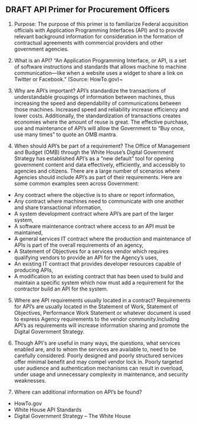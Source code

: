 ## DRAFT API Primer for Procurement Officers


1. Purpose:  The purpose of this primer is to familiarize Federal acquisition officials with Application Programming Interfaces (API) and to provide relevant background information for consideration in the formation of contractual agreements with commercial providers and other government agencies.  

2. What is an API?  “An Application Programming Interface, or API, is a set of software instructions and standards that allows machine to machine communication—like when a website uses a widget to share a link on Twitter or Facebook.” (Source: HowTo.gov)~

3. Why are API’s important?  API’s standardize the transactions of understandable groupings of information between machines, thus increasing the speed and dependability of communications between those machines.  Increased speed and reliability increase efficiency and lower costs.  Additionally, the standardization of transactions creates economies where the amount of reuse is great. The effective purchase, use and maintenance of API’s will allow the Government to “Buy once, use many times” to quote an OMB mantra.

4. When should API’s be part of a requirement?  The Office of Management and Budget (OMB) through the White House’s Digital Government Strategy has established API’s as a “new default” tool for opening government content and data effectively, efficiently, and accessibly to agencies and citizens. There are a large number of scenarios where Agencies should include API’s as part of their requirements.  Here are some common examples seen across Government:  
 * Any contract where the objective is to share or report information,
 * Any contract where machines need to communicate with one another and share transactional information,
 * A system development contract where API’s are part of the larger system,
 * A software maintenance contract where access to an API must be maintained,
 * A general services IT contract where the production and maintenance of APIs is part of the overall requirements of an agency,
 * A Statement of Objectives for a services vendor which requires qualifying vendors to provide an API for the Agency’s uses,
 * An existing IT contract that provides developer resources capable of producing APIs,
 * A modification to an existing contract that has been used to build and maintain a specific system which now must add a requirement for the contractor build an API for the system.

5.	Where are API requirements usually located in a contract?  Requirements for API’s are usually located in the Statement of Work, Statement of Objectives, Performance Work Statement or whatever document is used to express Agency requirements to the vendor community.Including API’s as requirements will increase information sharing and promote the Digital Government Strategy.

6.	Though API's are useful in many ways, the questions, what services enabled are, and to whom the services are available to, need to be carefully considered. Poorly designed and poorly structured services offer minimal benefit and may compel vendor lock in. Poorly targeted user audience and authentication mechanisms can result in overload, under usage and unnecessary complexity in maintenance, and security weaknesses.

7.	Where can additional information on API’s be found?
 * HowTo.gov 
 * White House API Standards
 * Digital Government Strategy – The White House 
